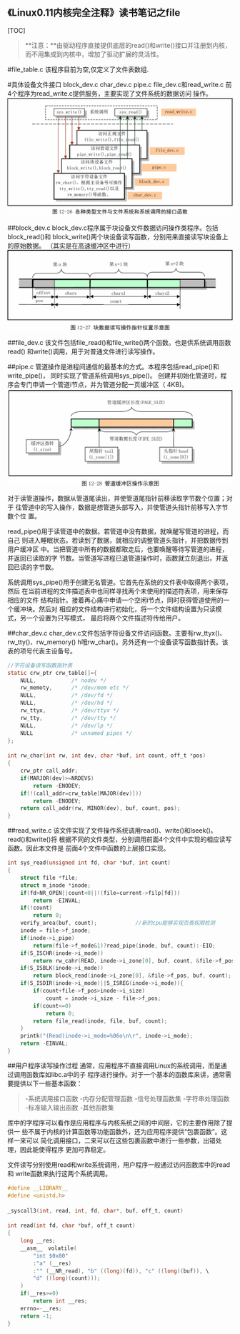 《Linux0.11内核完全注释》读书笔记之file
----------------------------------------------
[TOC]

>**注意：**由驱动程序直接提供底层的read()和write()接口并注册到内核，
而不用集成到内核中，增加了驱动扩展的灵活性。

#file_table.c
	该程序目前为空,仅定义了文件表数组.

#具体设备文件接口
block_dev.c char_dev.c pipe.c file_dev.c和read_write.c
前4个程序为read_write.c提供服务，主要实现了文件系统的数据访问
操作。
![](images/各种类型文件与文件系统和系统调用的接口函数.png)

##block_dev.c
block_dev.c程序属于块设备文件数据访问操作类程序。包括block_read()和
block_write()两个块设备读写函数，分别用来直接读写块设备上的原始数据。
（其实是在高速缓冲区中进行）
![](images/块数据读写操作指针位置示意图.png)

##file_dev.c
该文件包括file_read()和file_write()两个函数。也是供系统调用函数read()
和write()调用，用于对普通文件进行读写操作。

##pipe.c
管道操作是进程间通信的最基本的方式。本程序包括read_pipe()和write_pipe()，
同时实现了管道系统调用sys_pipe()。
创建并初始化管道时，程序会专门申请一个管道i节点，并为管道分配一页缓冲区（
4KB)。
![](images/管道缓冲区操作示意图.png)

对于读管道操作，数据从管道尾读出，并使管道尾指针前移读取字节数个位置；对于
往管道中的写入操作，数据是想管道头部写入，并使管道头指针前移写入字节数个位
置。

read_pipe()用于读管道中的数据。若管道中没有数据，就唤醒写管道的进程，而自己
则进入睡眠状态。若读到了数据，就相应的调整管道头指针，并把数据传到用户缓冲区
中。当把管道中所有的数据都取走后，也要唤醒等待写管道的进程，并返回已读取的字
节数。当管道写进程已退管道操作时，函数就立刻退出，并返回已读的字节数。

系统调用sys_pipe()用于创建无名管道。它首先在系统的文件表中取得两个表项，然后
在当前进程的文件描述表中也同样寻找两个未使用的描述符表项，用来保存相应的文件
结构指针。接着再心痛中申请一个空闲i节点，同时获得管道使用的一个缓冲块。然后对
相应的文件结构进行初始化，将一个文件结构设置为只读模式，另一个设置为只写模式，
最后将两个文件描述符传给用户。

##char_dev.c
char_dev.c文件包括字符设备文件访问函数。主要有rw_ttyx()、rw_tty()、rw_memory()
h哦rw_char()。另外还有一个设备读写函数指针表。该表的项号代表主设备号。

```c
//字符设备读写函数指针表
static crw_ptr crw_table[]={
	NULL,			/* nodev */
	rw_memoty,		/* /dev/mem etc */
	NULL,			/* /dev/fd */
	NULL,			/* /dev/hd */
	rw_ttyx,		/* /dev/ttyx */
	rw_tty,			/* /dev/tty */
	NULL,			/* /dev/lp */
	NULL			/* unnamed pipes */
};

int rw_char(int rw, int dev, char *buf, int count, off_t *pos)
{
	crw_ptr call_addr;
	if(MARJOR(dev)>=NRDEVS)
		return -ENODEV;
	if(!(call_addr=crw_table[MAJOR(dev)]))
		return -ENODEV;
	return call_addr(rw, MINOR(dev), buf, count, pos);
}
```

##read_write.c
该文件实现了文件操作系统调用read()、write()和lseek()。read()和write()将
根据不同的文件类型，分别调用前面4个文件中实现的相应读写函数。因此本文件是
前面4个文件中函数的上层接口实现。

```c
int sys_read(unsigned int fd, char *buf, int count)
{
	struct file *file;
	struct m_inode *inode;
	if(fd>NR_OPEN||count<0||!(file=current->filp[fd]))
		return -EINVAL;
	if(!count)
		return 0;
	verify_area(buf, count);			//新的cpu能够实现页表权限检测
	inode = file->f_inode;
	if(inode->i_pipe)
		return(file->f_mode&1)?read_pipe(inode, buf, count):-EIO;
	if(S_ISCHR(inode->i_mode))
		return rw_cahr(READ, inode->i_zone[0], buf, count, &file->f_pos);
	if(S_ISBLK(inode->i_mode))
		return block_read(inode->i_zone[0], &file->f_pos, buf, count);
	if(S_ISDIR(inode->i_mode)||S_ISREG(inode->i_mode)){
		if(count+file->f_pos>inode->i_size)
			count = inode->i_size - file->f_pos;
		if(count<=0)
			return 0;
		return file_read(inode, file, buf, count);
	}
	printk("(Read)inode->i_mode=%06o\n\r", inode->i_mode);
	return -EINVAL;
}
```

##用户程序读写操作过程
通常，应用程序不直接调用Linux的系统调用，而是通过调用函数库如libc.a中的子
程序进行操作。对于一个基本的函数库来讲，通常需要提供以下一些基本函数：
>-系统调用接口函数
>-内存分配管理函数
>-信号处理函数集
>-字符串处理函数
>-标准输入输出函数
>-其他函数集

库中的字程序可以看作是应用程序与内核系统之间的中间层，它的主要作用除了提供一
些不属于内核的计算函数等功能函数外，还为应用程序提供“包裹函数”。这样一来可以
简化调用接口，二来可以在这些包裹函数中进行一些参数，出错处理，因此能使得程序
更加可靠稳定。

文件读写分别使用read和write系统调用，用户程序一般通过访问函数库中的read和
write函数来执行这两个系统调用。

```c
#define __LIBRARY__
#define <unistd.h>

_syscall3(int, read, int, fd, char*, buf, off_t, count)

int read(int fd, char *buf, off_t count)
{
	long __res;
	__asm__　volatile(
		"int $0x80"
		:"a" (__res)
		:"" (__NR_read), "b" ((long)(fd)), "c" ((long)(buf)), \
		"d" ((long)(count)));
	)
	if(__res>=0)
		return int __res;
	errno=-__res;
	return -1;
}
```


